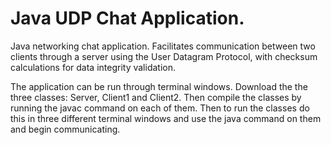 # Java UDP Chat Application.

Java networking chat application. Facilitates communication between two clients through a server using the User Datagram Protocol, with checksum calculations for data integrity validation. 

The application can be run through terminal windows. Download the the three classes: Server, Client1 and Client2. Then compile the classes by running the javac command on each of them. Then to run the classes do this in three different terminal windows and use the java command on them and begin communicating. 

